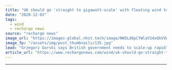 ```yaml
---
title: "UK should go 'straight to gigawatt-scale' with floating wind to make up lost time -  Ocean Winds chief"
date: "2020-12-03"
tags: 
  - wind
  - recharge news
source: "recharge news"
image_url: "https://images-global.nhst.tech/image/NW5Ld0pCYWlaY24xQkVVWjg5cTh6eEtiWW91YWcvWnlWMnk5aGtvNW45ND0=/nhst/binary/1e427f59d44fcc3e707136740654e86c"
image_fp: "/assets/img/post_thumbnails/135.jpg"
lead: "Grzegorz Gorski says British government needs to scale-up rapidly after being slow to back burgeoning sector when first full-scale array was switched-on in 2017"
article_url: "https://www.rechargenews.com/wind/uk-should-go-straight-to-gigawatt-scale-with-floating-wind-to-make-up-lost-time-ocean-winds-chief/2-1-924341"
---
```


---
